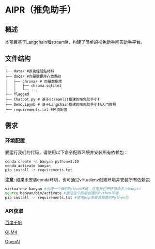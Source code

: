 # AIPR（推免助手）

## 概述

本项目基于Langchain和streamlit，构建了简单的[推免助手问答助手](http://49.232.147.232:8501/)平台。

## 文件结构

```
├── data/ #推免经验贴材料
├── docs/ #向量数据库存放路径
│   ├── chroma/ # 向量数据库
│   │   ├── chroma.sqlite3
│   │   └── ...
├── flagged
├── Chatbot.py # 基于streamlit搭建的推免助手小T
├── Demo.ipynb # 基于Langchain搭建的推免助手小T&入门教程
└── requirements.txt #环境配置
```

## 需求

### 环境配置

要运行我们的代码，请使用以下命令配置环境并安装所有依赖包：

```
conda create -n baoyan python=3.10
conda activate baoyan
pip install -r requirements.txt
```

**注意**: 如果未安装conda环境，也可通过virtualenv创建环境并安装所有依赖包

```bash
virtualenv baoyan #创建一个新的Python环境，这里我们把环境命名为baoyan
source baoyan/bin/activate #激活这个刚刚创建的Python环境
pip install -r requirements.txt #使用pip来安装需要的Python包
```

### API获取

[百度千帆](https://console.bce.baidu.com/qianfan/ais/console/applicationConsole/application)

[GLM4](https://maas.aminer.cn/usercenter/apikeys)

[OpenAI](https://platform.openai.com/docs/introduction)
